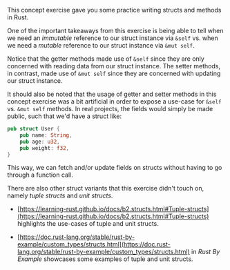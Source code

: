 This concept exercise gave you some practice writing structs and methods in Rust.

One of the important takeaways from this exercise is being able to tell when we need an _immutable_ reference to our struct instance via `&self` vs. when we need a _mutable_ reference to our struct instance via `&mut self`.

Notice that the getter methods made use of `&self` since they are only concerned with reading data from our struct instance. The setter methods, in contrast, made use of `&mut self` since they are concerned with updating our struct instance.

It should also be noted that the usage of getter and setter methods in this concept exercise was a bit artificial in order to expose a use-case for `&self` vs. `&mut self` methods. In real projects, the fields would simply be made public, such that we'd have a struct like:

```rust
pub struct User {
    pub name: String,
    pub age: u32,
    pub weight: f32,
}
```

This way, we can fetch and/or update fields on structs without having to go through a function call.

There are also other struct variants that this exercise didn't touch on, namely _tuple structs_ and _unit structs_.

- [https://learning-rust.github.io/docs/b2.structs.html#Tuple-structs](https://learning-rust.github.io/docs/b2.structs.html#Tuple-structs) highlights the use-cases of tuple and unit structs.

- [https://doc.rust-lang.org/stable/rust-by-example/custom_types/structs.html](https://doc.rust-lang.org/stable/rust-by-example/custom_types/structs.html) in _Rust By Example_ showcases some examples of tuple and unit structs.
